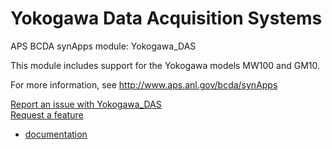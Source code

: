 # Yokogawa Data Acquisition Systems
APS BCDA synApps module: Yokogawa_DAS

This module includes support for the Yokogawa models MW100 and GM10.

For more information, see
   http://www.aps.anl.gov/bcda/synApps

[Report an issue with Yokogawa_DAS](https://github.com/epics-modules/Yokogawa_DAS/issues/new?title=%20ISSUE%20NAME%20HERE&body=**Describe%20the%20issue**%0A%0A**Steps%20to%20reproduce**%0A1.%20Step%20one%0A2.%20Step%20two%0A3.%20Step%20three%0A%0A**Expected%20behavior**%0A%0A**Actual%20behavior**%0A%0A**Build%20Environment**%0AArchitecture:%0AEpics%20Base%20Version:%0ADependent%20Module%20Versions:&labels=bug)  
[Request a feature](https://github.com/epics-modules/Yokogawa_DAS/issues/new?title=%20FEATURE%20SHORT%20DESCRIPTION&body=**Feature%20Long%20Description**%0A%0A**Why%20should%20this%20be%20added?**%0A&labels=enhancement)

* [documentation](https://github.com/epics-modules/Yokogawa_DAS/blob/master/documentation/README.md)
